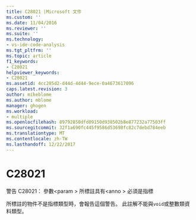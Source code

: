 ```yaml
---
title: C28021 |Microsoft 文件
ms.custom: ''
ms.date: 11/04/2016
ms.reviewer: ''
ms.suite: ''
ms.technology:
- vs-ide-code-analysis
ms.tgt_pltfrm: ''
ms.topic: article
f1_keywords:
- C28021
helpviewer_keywords:
- C28021
ms.assetid: 4cc205d2-d44d-4d44-9ece-0a4673617096
caps.latest.revision: 3
author: mikeblome
ms.author: mblome
manager: ghogen
ms.workload:
- multiple
ms.openlocfilehash: 89792850dfd09150d938502b8e877232a77503ff
ms.sourcegitcommit: 32f1a690fc445f9586d53698fc82c7debd784eeb
ms.translationtype: MT
ms.contentlocale: zh-TW
ms.lasthandoff: 12/22/2017
---
```

# <a name="c28021"></a>C28021
警告 C28021： 參數\<param > 所標註具有\<anno > 必須是指標  
  
 所標註的物件不是指標類型時，會報告這個警告。 此註解不能與`void`或整數類資料類型。